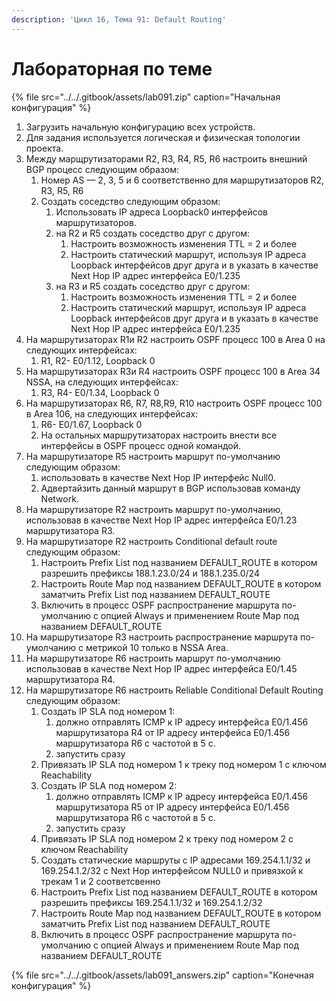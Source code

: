 ```yaml
---
description: 'Цикл 16, Тема 91: Default Routing'
---
```


# Лабораторная по теме

{% file src="../../.gitbook/assets/lab091.zip" caption="Начальная конфигурация" %}

1. Загрузить начальную конфигурацию всех устройств.
2. Для задания используется логическая и физическая топологии проекта.
3. Между марщрутизаторами R2, R3, R4, R5, R6 настроить внешний BGP процесс следующим образом:
   1. Номер AS — 2, 3, 5 и 6 соответственно для маршрутизаторов R2, R3, R5, R6
   2. Создать соседство следующим образом:
      1. Использовать IP адреса Loopback0 интерфейсов маршрутизаторов.
      2. на R2 и R5 создать соседство друг с другом:
         1. Настроить возможность изменения TTL = 2 и более
         2. Настроить статический маршрут, используя IP адреса Loopback интерфейсов друг друга и в указать в качестве Next Hop IP адрес интерфейса E0/1.235
      3. на R3 и R5 создать соседство друг с другом:
         1. Настроить возможность изменения TTL = 2 и более
         2. Настроить статический маршрут, используя IP адреса Loopback интерфейсов друг друга и в указать в качестве Next Hop IP адрес интерфейса E0/1.235
4. На маршрутизаторах R1и R2 настроить OSPF процесс 100 в Аrea 0 на следующих интерфейсах:
   1. R1, R2- E0/1.12, Loopback 0
5. На маршрутизаторах R3и R4 настроить OSPF процесс 100 в Аrea 34 NSSA, на следующих интерфейсах:
   1. R3, R4- E0/1.34, Loopback 0
6. На маршрутизаторах R6, R7, R8,R9, R10 настроить OSPF процесс 100 в Аrea 106, на следующих интерфейсах:
   1. R6- E0/1.67, Loopback 0
   2. На остальных маршрутизаторах настроить внести все интерфейсы в OSPF процесс одной командой.
7. На маршрутизаторе R5 настроить маршрут по-умолчанию следующим образом:
   1. использовать в качестве Next Hop IP интерфейс Null0.
   2. Адвертайзить данный маршрут в BGP использовав команду Network.
8. На маршрутизаторе R2 настроить маршрут по-умолчанию, использовав в качестве Next Hop IP адрес интерфейса E0/1.23 маршрутизатора R3.
9. На маршрутизаторе R2 настроить Conditional default route следующим образом:
   1. Настроить Prefix List под названием DEFAULT\_ROUTE в котором разрешить префиксы 188.1.23.0/24 и 188.1.235.0/24
   2. Настроить Route Map под названием DEFAULT\_ROUTE в котором заматчить Prefix List под названием DEFAULT\_ROUTE
   3. Включить в процесс OSPF распространение маршрута по-умолчанию с опцией Always и применением Route Map под названием DEFAULT\_ROUTE
10. На маршрутизаторе R3 настроить распространение маршрута по-умолчанию с метрикой 10 только в NSSA Area.
11. На маршрутизаторе R6 настроить маршрут по-умолчанию использовав в качестве Next Hop IP адрес интерфейса E0/1.45 маршрутизатора R4.
12. На маршрутизаторе R6 настроить Reliable Conditional Default Routing следующим образом:
    1. Создать IP SLA под номером 1:
       1. должно отправлять ICMP к IP адресу интерфейса E0/1.456 маршрутизатора R4 от IP адресу интерфейса E0/1.456 маршрутизатора R6 с частотой в 5 с.
       2. запустить сразу
    2. Привязать IP SLA под номером 1 к треку под номером 1 с ключом Reachability
    3. Создать IP SLA под номером 2:
       1. должно отправлять ICMP к IP адресу интерфейса E0/1.456 маршрутизатора R5 от IP адресу интерфейса E0/1.456 маршрутизатора R6 с частотой в 5 с.
       2. запустить сразу
    4. Привязать IP SLA под номером 2 к треку под номером 2 с ключом Reachability
    5. Создать статические маршруты с IP адресами 169.254.1.1/32 и 169.254.1.2/32 с Next Hop интерфейсом NULL0 и привязкой к трекам 1 и 2 соответсвенно
    6. Настроить Prefix List под названием DEFAULT\_ROUTE в котором разрешить префиксы 169.254.1.1/32 и 169.254.1.2/32
    7. Настроить Route Map под названием DEFAULT\_ROUTE в котором заматчить Prefix List под названием DEFAULT\_ROUTE
    8. Включить в процесс OSPF распространение маршрута по-умолчанию с опцией Always и применением Route Map под названием DEFAULT\_ROUTE

{% file src="../../.gitbook/assets/lab091\_answers.zip" caption="Конечная конфигурация" %}

